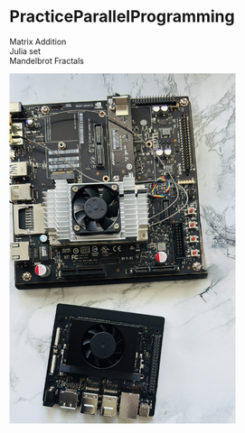 # PracticeParallelProgramming

Matrix Addition  
Julia set  
Mandelbrot Fractals  





<img src="assets/DevelopmentBoard.jpg" alt="Description" width="400">
